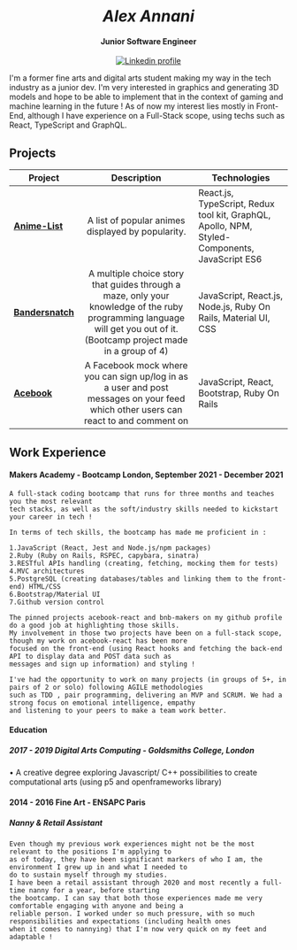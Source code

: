 <div align="center">
  <h1><i>Alex Annani</i></h1>

  <h4>Junior Software Engineer</h4>
  
[![Linkedin profile](https://img.shields.io/badge/Linkedin-Alex%20Annani-0077B5?style=social&logo=linkedin&?labelColor=fff)](https://www.linkedin.com/in/alexander-annani-8205161a2/)

</div>

I'm a former fine arts and digital arts student making my way in the tech industry as a junior dev. I'm very interested in graphics and generating 3D models and hope to be able to implement that in the context of gaming and machine learning in the future ! As of now my interest lies mostly in Front-End, although I have experience on a Full-Stack scope, using techs such as React, TypeScript and GraphQL.

## Projects

|Project        |Description                    |Technologies  |            
|----------|--------------------------|------------------------------|
|<b>[Anime-List](https://github.com/Alex969/Anime-List)</b>|<div align="center"> A list of popular animes displayed by popularity.</div>|React.js, TypeScript, Redux tool kit, GraphQL, Apollo, NPM, Styled-Components, JavaScript ES6|
|<b>[Bandersnatch](https://github.com/Alex969/bandersnatch)</b>|<div align="center"> A multiple choice story that guides through a maze, only your knowledge of the ruby programming language will get you out of it.(Bootcamp project made in a group of 4)|JavaScript, React.js, Node.js, Ruby On Rails, Material UI, CSS|
|<b>[Acebook](https://github.com/Alex969/acebook-react)</b>|<div align="center">A Facebook mock where you can sign up/log in as a user and post messages on your feed which other users can react to and comment on </div>|JavaScript, React, Bootstrap, Ruby On Rails|

## Work Experience
  
#### Makers Academy - Bootcamp London, September 2021 - December 2021 
```  
A full-stack coding bootcamp that runs for three months and teaches you the most relevant
tech stacks, as well as the soft/industry skills needed to kickstart your career in tech !
 
In terms of tech skills, the bootcamp has made me proficient in :
  
1.JavaScript (React, Jest and Node.js/npm packages)
2.Ruby (Ruby on Rails, RSPEC, capybara, sinatra)
3.RESTful APIs handling (creating, fetching, mocking them for tests)
4.MVC architectures
5.PostgreSQL (creating databases/tables and linking them to the front-end) HTML/CSS
6.Bootstrap/Material UI
7.Github version control
  
The pinned projects acebook-react and bnb-makers on my github profile do a good job at highlighting those skills. 
My involvement in those two projects have been on a full-stack scope, though my work on acebook-react has been more 
focused on the front-end (using React hooks and fetching the back-end API to display data and POST data such as 
messages and sign up information) and styling !
  
I've had the opportunity to work on many projects (in groups of 5+, in pairs of 2 or solo) following AGILE methodologies 
such as TDD , pair programming, delivering an MVP and SCRUM. We had a strong focus on emotional intelligence, empathy 
and listening to your peers to make a team work better.
```

#### Education 
 
  ##### 2017 - 2019 Digital Arts Computing - Goldsmiths College, London
  • A creative degree exploring Javascript/ C++ possibilities to create computational arts (using p5 and openframeworks library)
  
  #### 2014 - 2016 Fine Art - ENSAPC Paris 
  

##### Nanny & Retail Assistant 
  
  ````
  Even though my previous work experiences might not be the most relevant to the positions I'm applying to 
  as of today, they have been significant markers of who I am, the environment I grew up in and what I needed to 
  do to sustain myself through my studies.
I have been a retail assistant through 2020 and most recently a full-time nanny for a year, before starting 
  the bootcamp. I can say that both those experiences made me very comfortable engaging with anyone and being a 
  reliable person. I worked under so much pressure, with so much responsibilities and expectations (including health ones 
  when it comes to nannying) that I'm now very quick on my feet and adaptable !
 ````

